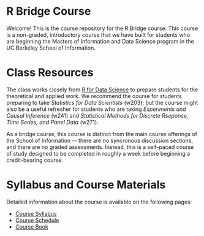 # R Bridge Course

Welcome! This is the course repository for the R Bridge course. This course is a non-graded, introductory course that we have built for students who are beginning the Masters of Information and Data Science program in the UC Berkeley School of Information. 

# Class Resources 

The class works closely from [R for Data Science](https://r4ds.had.co.nz "r4ds") to prepare students for the theoretical and applied work. We recommend the course for students preparing to take *Statistics for Data Scientists* (w203); but the course might also be a useful refresher for students who are taking *Experiments and Causal Inference* (w241) and *Statistical Methods for Discrete Rseponse, Time Series, and Panel Data* (w271). 

As a bridge course, this course is distinct from the main course offerings of the School of Information -- there are no syncronous discussion sections, and there are no graded assessments. Instead, this is a self-paced course of study designed to be completed in roughly a week before beginning a credit-bearing course. 

# Syllabus and Course Materials 

Detailed information about the course is available on the following pages: 

- [Course Syllabus](./docs/syllabus.md "syllabus")
- [Course Schedule](./docs/schedule.md "schedule") 
- [Course Book](./docs/book.md "book")
